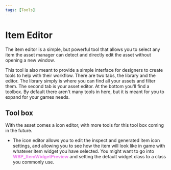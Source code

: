 ```yaml
---
tags: [Tools]
---
```

# Item Editor
The item editor is a simple, but powerful tool that allows you to select any item the asset manager can detect and directly edit the asset without opening a new window.

This tool is also meant to provide a simple interface for designers to create tools to help with their workflow. There are two tabs, the library and the editor. The library simply is where you can find all your assets and filter them. The second tab is your asset editor. At the bottom you'll find a toolbox. By default there aren't many tools in here, but it is meant for you to expand for your games needs.

## Tool box
With the asset comes a icon editor, with more tools for this tool box coming in the future.

- The icon editor allows you to edit the inspect and generated item icon settings, and allowing you to see how the item will look like in game with whatever item widget you have selected. You might want to go into <span style="color:violet">**WBP_ItemWidgetPreview**</span> and setting the default widget class to a class you commonly use.